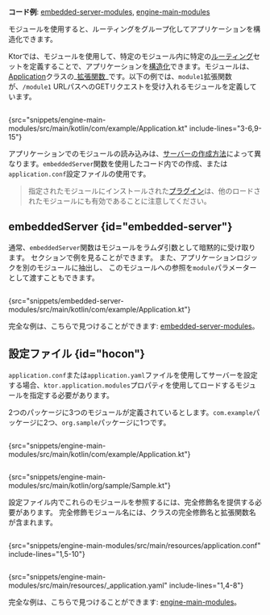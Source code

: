 [//]: # (title: モジュール)

<tldr>
<p>
<b>コード例</b>: 
<a href="https://github.com/ktorio/ktor-documentation/tree/%ktor_version%/codeSnippets/snippets/embedded-server-modules">embedded-server-modules</a>, 
<a href="https://github.com/ktorio/ktor-documentation/tree/%ktor_version%/codeSnippets/snippets/engine-main-modules">engine-main-modules</a>
</p>
</tldr>

<link-summary>モジュールを使用すると、ルーティングをグループ化してアプリケーションを構造化できます。</link-summary>

Ktorでは、モジュールを使用して、特定のモジュール内に特定の[ルーティング](server-routing.md)セットを定義することで、アプリケーションを[構造化](server-application-structure.md)できます。モジュールは、[Application](https://api.ktor.io/ktor-server/ktor-server-core/io.ktor.server.application/-application/index.html)クラスの_[拡張関数](https://kotlinlang.org/docs/extensions.html)_です。以下の例では、`module1`拡張関数が、`/module1` URLパスへのGETリクエストを受け入れるモジュールを定義しています。

```kotlin
```
{src="snippets/engine-main-modules/src/main/kotlin/com/example/Application.kt" include-lines="3-6,9-15"}

アプリケーションでのモジュールの読み込みは、[サーバーの作成方法](server-create-and-configure.topic)によって異なります。`embeddedServer`関数を使用したコード内での作成、または`application.conf`設定ファイルの使用です。

> 指定されたモジュールにインストールされた[プラグイン](server-plugins.md#install)は、他のロードされたモジュールにも有効であることに注意してください。

## embeddedServer {id="embedded-server"}

通常、`embeddedServer`関数はモジュールをラムダ引数として暗黙的に受け取ります。
[](server-create-and-configure.topic#embedded-server)セクションで例を見ることができます。
また、アプリケーションロジックを別のモジュールに抽出し、
このモジュールへの参照を`module`パラメーターとして渡すこともできます。

```kotlin
```
{src="snippets/embedded-server-modules/src/main/kotlin/com/example/Application.kt"}

完全な例は、こちらで見つけることができます: [embedded-server-modules](https://github.com/ktorio/ktor-documentation/tree/%ktor_version%/codeSnippets/snippets/embedded-server-modules)。

## 設定ファイル {id="hocon"}

`application.conf`または`application.yaml`ファイルを使用してサーバーを設定する場合、`ktor.application.modules`プロパティを使用してロードするモジュールを指定する必要があります。

2つのパッケージに3つのモジュールが定義されているとします。`com.example`パッケージに2つ、`org.sample`パッケージに1つです。

<tabs>
<tab title="Application.kt">

```kotlin
```
{src="snippets/engine-main-modules/src/main/kotlin/com/example/Application.kt"}

</tab>
<tab title="Sample.kt">

```kotlin
```
{src="snippets/engine-main-modules/src/main/kotlin/org/sample/Sample.kt"}

</tab>
</tabs>

設定ファイル内でこれらのモジュールを参照するには、完全修飾名を提供する必要があります。
完全修飾モジュール名には、クラスの完全修飾名と拡張関数名が含まれます。

<tabs group="config">
<tab title="application.conf" group-key="hocon">

```shell
```
{src="snippets/engine-main-modules/src/main/resources/application.conf" include-lines="1,5-10"}

</tab>
<tab title="application.yaml" group-key="yaml">

```yaml
```
{src="snippets/engine-main-modules/src/main/resources/_application.yaml" include-lines="1,4-8"}

</tab>
</tabs>

完全な例は、こちらで見つけることができます: [engine-main-modules](https://github.com/ktorio/ktor-documentation/tree/%ktor_version%/codeSnippets/snippets/engine-main-modules)。